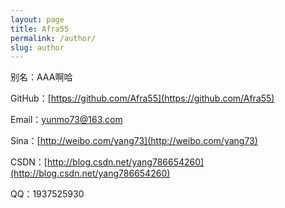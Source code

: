```yaml
---
layout: page
title: Afra55
permalink: /author/
slug: author
---
```


别名：AAA啊哈

GitHub：[https://github.com/Afra55](https://github.com/Afra55)

Email：yunmo73@163.com

Sina：[http://weibo.com/yang73](http://weibo.com/yang73)

CSDN：[http://blog.csdn.net/yang786654260](http://blog.csdn.net/yang786654260)

QQ：1937525930